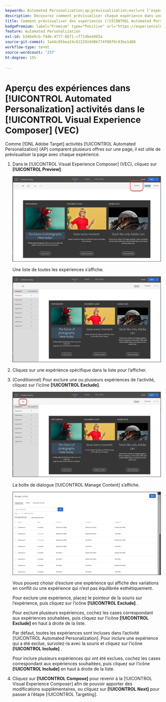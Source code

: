 ```yaml
---
keywords: Automated Personalization;ap;prévisualisation;exclure l’expérience
description: Découvrez comment prévisualiser chaque expérience dans une activité [!UICONTROL Automated Personalization] (AP) à l’ [!DNL Adobe Target]  du [!UICONTROL Visual Experience Composer] (VEC).
title: Comment prévisualiser des expériences [!UICONTROL Automated Personalization] dans le compositeur d’expérience visuelle ?
badgePremium: label="Premium" type="Positive" url="https://experienceleague.adobe.com/docs/target/using/introduction/intro.html?lang=fr#premium newtab=true" tooltip="Voir ce qui est inclus dans Target Premium."
feature: Automated Personalization
exl-id: b346e9cb-f4db-4777-8671-cf714bed465a
source-git-commit: 3a44c05bea24c622292dd0b774f88f0c93be1d88
workflow-type: tm+mt
source-wordcount: '237'
ht-degree: 15%

---
```


# Aperçu des expériences dans [!UICONTROL Automated Personalization] activités dans le [!UICONTROL Visual Experience Composer] (VEC)

Comme [!DNL Adobe Target] activités [!UICONTROL Automated Personalization] (AP) comparent plusieurs offres sur une page, il est utile de prévisualiser la page avec chaque expérience.

1. Dans le [!UICONTROL Visual Experience Composer] (VEC), cliquez sur **[!UICONTROL Preview]**.

   ![Icône Aperçu](/help/main/c-activities/t-automated-personalization/assets/preview.png)

   Une liste de toutes les expériences s’affiche.

   ![Aperçu des expériences](/help/main/c-activities/t-automated-personalization/assets/ap_preview-new.png)

1. Cliquez sur une expérience spécifique dans la liste pour l’afficher.

1. (Conditionnel) Pour exclure une ou plusieurs expériences de l’activité, cliquez sur l’icône **[!UICONTROL Exclude]**.

   ![Icône Exclure](/help/main/c-activities/t-automated-personalization/assets/ap_exclude-new.png)

   La boîte de dialogue [!UICONTROL Manage Content] s’affiche.

   ![Boîte de dialogue Gestion du contenu](/help/main/c-activities/t-automated-personalization/assets/preview-exclude.png)

   Vous pouvez choisir d’exclure une expérience qui affiche des variations en conflit ou une expérience qui n’est pas équilibrée esthétiquement.

   Pour exclure une expérience, placez le pointeur de la souris sur l’expérience, puis cliquez sur l’icône **[!UICONTROL Exclude]** .

   Pour exclure plusieurs expériences, cochez les cases correspondant aux expériences souhaitées, puis cliquez sur l’icône **[!UICONTROL Exclude]** en haut à droite de la liste.

   Par défaut, toutes les expériences sont incluses dans l’activité [!UICONTROL Automated Personalization]. Pour inclure une expérience qui a été exclue, survolez-la avec la souris et cliquez sur l’icône **[!UICONTROL Include]** .

   Pour inclure plusieurs expériences qui ont été exclues, cochez les cases correspondant aux expériences souhaitées, puis cliquez sur l’icône **[!UICONTROL Include]** en haut à droite de la liste.

1. Cliquez sur **[!UICONTROL Compose]** pour revenir à la [!UICONTROL Visual Experience Composer] afin de pouvoir apporter des modifications supplémentaires, ou cliquez sur **[!UICONTROL Next]** pour passer à l’étape [!UICONTROL Targeting].
